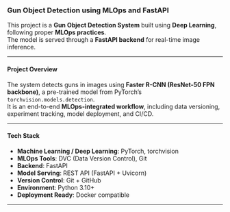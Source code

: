 ### Gun Object Detection using MLOps and FastAPI

This project is a **Gun Object Detection System** built using **Deep Learning**, following proper **MLOps practices**.  
The model is served through a **FastAPI backend** for real-time image inference.

---

#### Project Overview

The system detects guns in images using **Faster R-CNN (ResNet-50 FPN backbone)**, a pre-trained model from PyTorch’s `torchvision.models.detection`.  
It is an end-to-end **MLOps-integrated workflow**, including data versioning, experiment tracking, model deployment, and CI/CD.

---

#### Tech Stack

- **Machine Learning / Deep Learning**: PyTorch, torchvision  
- **MLOps Tools**: DVC (Data Version Control), Git  
- **Backend**: FastAPI  
- **Model Serving**: REST API (FastAPI + Uvicorn)  
- **Version Control**: Git + GitHub  
- **Environment**: Python 3.10+  
- **Deployment Ready**: Docker compatible  

---



